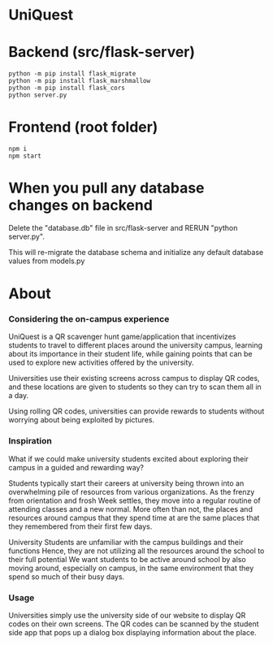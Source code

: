 # UniQuest

# Backend (src/flask-server)
```
python -m pip install flask_migrate
python -m pip install flask_marshmallow
python -m pip install flask_cors
python server.py
```

# Frontend (root folder)
```
npm i
npm start
```

# When you pull any database changes on backend
Delete the "database.db" file in src/flask-server and RERUN "python server.py".

This will re-migrate the database schema and initialize any default database values from models.py

# About
### Considering the on-campus experience
UniQuest is a QR scavenger hunt game/application that incentivizes students to travel to different places around the university campus, learning about its importance in their student life, while gaining points that can be used to explore new activities offered by the university.

Universities use their existing screens across campus to display QR codes, and these locations are given to students so they can try to scan them all in a day.

Using rolling QR codes, universities can provide rewards to students without worrying about being exploited by pictures.

### Inspiration
What if we could make university students excited about exploring their campus in a guided and rewarding way?

Students typically start their careers at university being thrown into an overwhelming pile of resources from various organizations. As the frenzy from orientation and frosh Week settles, they move into a regular routine of attending classes and a new normal. More often than not, the places and resources around campus that they spend time at are the same places that they remembered from their first few days.

University Students are unfamiliar with the campus buildings and their functions Hence, they are not utilizing all the resources around the school to their full potential We want students to be active around school by also moving around, especially on campus, in the same environment that they spend so much of their busy days.

### Usage
Universities simply use the university side of our website to display QR codes on their own screens. The QR codes can be scanned by the student side app that pops up a dialog box displaying information about the place.
